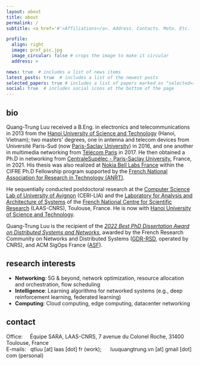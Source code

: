 ```yaml
---
layout: about
title: about
permalink: /
subtitle: <a href='#'>Affiliations</a>. Address. Contacts. Moto. Etc.

profile:
  align: right
  image: prof_pic.jpg
  image_circular: false # crops the image to make it circular
  address: >

news: true  # includes a list of news items
latest_posts: true  # includes a list of the newest posts
selected_papers: true # includes a list of papers marked as "selected={true}"
social: true  # includes social icons at the bottom of the page
---
```


## bio
Quang-Trung Luu received a B.Eng. in electronics and telecommunications in 2013 from the [Hanoi University of Science and Technology](https://hust.edu.vn/) (Hanoi, Vietnam); two masters' degrees, one in antenna and telecom devices from Université Paris-Sud (now [Paris-Saclay University](http://www.universite-paris-saclay.fr/)) in 2016, and one another in multimedia networking from [Télécom Paris](https://www.telecom-paris.fr/) in 2017. He then obtained a Ph.D in networking from [CentraleSupélec - Paris-Saclay University](https://l2s.centralesupelec.fr/), France, in 2021. His thesis was also realized at [Nokia Bell Labs France](https://www.bell-labs.com/) within the CIFRE Ph.D Fellowship program supported by the [French National Association for Research in Technology (ANRT)](https://www.anrt.asso.fr/fr). 

He sequentially conducted postdoctoral research at the [Computer Science Lab of University of Avignon](https://lia.univ-avignon.fr/) (CERI-LIA) and the [Laboratory for Analysis and Architecture of Systems](https://www.laas.fr/public/) of the [French National Centre for Scientific Research](https://www.cnrs.fr/en) (LAAS-CNRS), Toulouse, France. He is now with [Hanoi University of Science and Technology](https://en.hust.edu.vn/).

Quang-Trung Luu is the recipient of the [*2022 Best PhD Dissertation Award on Distributed Systems and Networks*](https://gdr-rsd.fr/laureats-prix-de-these-2022/), awarded by the French Research Community on Networks and Distributed Systems ([GDR-RSD](https://gdr-rsd.fr/), operated by CNRS), and ACM SigOps France ([ASF](http://www.sigops-france.fr/)).

<!-- His research interests cover network modelling, network optimization, resource allocation and orchestration in communication networks.
 -->
## research interests
* **Networking**: 5G & beyond, network optimization, resource allocation and orchestration, flow scheduling
* **Intelligence**: Learning algorithms for networked systems (e.g., deep reinforcement learning, federated learning)
* **Computing**: Cloud computing, edge computing, datacenter networking


## contact
Office:
&nbsp;&nbsp;&nbsp; Équipe SARA, LAAS-CNRS, 7 avenue du Colonel Roche, 31400 Toulouse, France\
E-mails:
&nbsp;&nbsp;qtluu [at] laas [dot] fr (work);
&nbsp;&nbsp;&nbsp;&nbsp; luuquangtrung.vn [at] gmail [dot] com (personal) 
